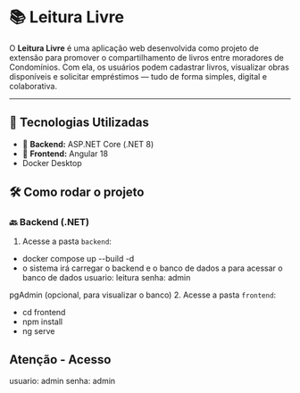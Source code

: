 # 📚 Leitura Livre

O **Leitura Livre** é uma aplicação web desenvolvida como projeto de extensão para promover o compartilhamento de livros entre moradores de Condomínios.
Com ela, os usuários podem cadastrar livros, visualizar obras disponíveis e solicitar empréstimos — tudo de forma simples, digital e colaborativa.

---

## 🚀 Tecnologias Utilizadas

- 🔧 **Backend:** ASP.NET Core (.NET 8)
- 🎨 **Frontend:** Angular 18
- Docker Desktop


## 🛠️ Como rodar o projeto

### 🔙 Backend (.NET)

1. Acesse a pasta `backend`:

- docker compose up --build -d
- o sistema irá carregar o backend e o banco de dados a para acessar o banco de dados usuario: leitura senha: admin


pgAdmin (opcional, para visualizar o banco)
2. Acesse a pasta `frontend`:

- cd frontend
- npm install
- ng serve

## Atenção - Acesso
usuario: admin
senha: admin
